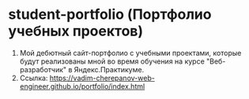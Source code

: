 # student-portfolio (Портфолио учебных проектов)
1. Мой дебютный сайт-портфолио с учебными проектами, которые будут реализованы мной во время обучения на курсе "Веб-разработчик" в Яндекс.Практикуме.
2. Ссылка: https://vadim-cherepanov-web-engineer.github.io/portfolio/index.html
